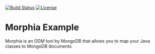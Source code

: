 [![Build Status](https://travis-ci.org/juliuskrah/morphia-example.svg?branch=master)](https://travis-ci.org/juliuskrah/morphia-example)
[![License](https://img.shields.io/badge/License-Apache%202.0-blue.svg)](https://opensource.org/licenses/Apache-2.0)

# Morphia Example
Morphia is an ODM tool by MongoDB that allows you to map your Java classes to MongoDB documents
